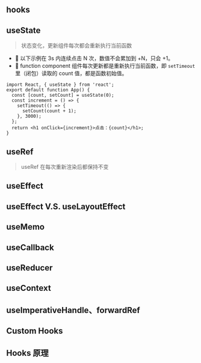 ## hooks

## useState

> 状态变化，更新组件每次都会重新执行当前函数

- 💬 以下示例在 3s 内连续点击 N 次，数值不会累加到 +N，只会 +1。
- 🌴 function component 组件每次更新都是重新执行当前函数，即 `setTimeout` 里（闭包）读取的 count 值，都是函数初始值。

```tsx
import React, { useState } from 'react';
export default function App() {
  const [count, setCount] = useState(0);
  const increment = () => {
    setTimeout(() => {
      setCount(count + 1);
    }, 3000);
  };
  return <h1 onClick={increment}>点击：{count}</h1>;
}
```

## useRef

> useRef 在每次重新渲染后都保持不变

## useEffect

## useEffect V.S. useLayoutEffect

## useMemo

## useCallback

## useReducer

## useContext

## useImperativeHandle、forwardRef

## Custom Hooks

## Hooks 原理
